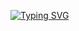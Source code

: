 [![Typing SVG](https://readme-typing-svg.demolab.com?font=Fira+Code&size=25&duration=4000&pause=300&vCenter=true&width=435&lines=Hi%2C+I'm+Niranjan;What+if+you+fly%3F+)](https://git.io/typing-svg)
<!-- ## 📊 GitHub Stats  
//![Niranjand0's Stats](https://github-readme-stats.vercel.app/api?username=Niranjand0&theme=vue-dark&show_icons=true&hide_border=true&count_private=true)
